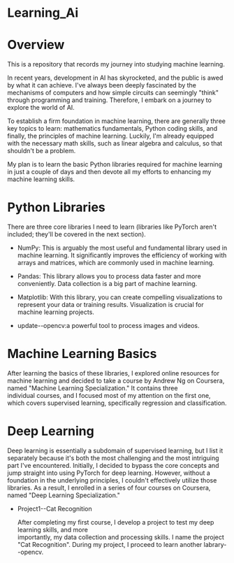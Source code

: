 # Learning_Ai

# Overview

This is a repository that records my journey into studying machine learning.

In recent years, development in AI has skyrocketed, and the public is awed by what it can achieve. I've always been deeply fascinated by the mechanisms of computers and how simple circuits can seemingly "think" through programming and training. Therefore, I embark on a journey to explore the world of AI.

To establish a firm foundation in machine learning, there are generally three key topics to learn: mathematics fundamentals, Python coding skills, and finally, the principles of machine learning. Luckily, I'm already equipped with the necessary math skills, such as linear algebra and calculus, so that shouldn't be a problem.

My plan is to learn the basic Python libraries required for machine learning in just a couple of days and then devote all my efforts to enhancing my machine learning skills.

# Python Libraries

There are three core libraries I need to learn (libraries like PyTorch aren't included; they'll be covered in the next section).

* NumPy: This is arguably the most useful and fundamental library used in machine learning. It significantly improves the efficiency of working with arrays and matrices, which are commonly used in machine learning.

* Pandas: This library allows you to process data faster and more conveniently. Data collection is a big part of machine learning.

* Matplotlib: With this library, you can create compelling visualizations to represent your data or training results. Visualization is crucial for machine learning projects.

* update--opencv:a powerful tool to process images and videos.

# Machine Learning Basics


  After learning the basics of these libraries, I explored online resources for machine learning and decided   to take a course by Andrew Ng on Coursera, named "Machine Learning Specialization." It contains three   
  individual courses, and I focused most of my attention on the first one, which covers supervised learning,   specifically regression and classification.

# Deep Learning

Deep learning is essentially a subdomain of supervised learning, but I list it separately because it's both the most challenging and the most intriguing part I've encountered. Initially, I decided to bypass the core concepts and jump straight into using PyTorch for deep learning. However, without a foundation in the underlying principles, I couldn't effectively utilize those libraries. As a result, I enrolled in a series of four courses on Coursera, named "Deep Learning Specialization."

* Project1--Cat Recognition

  After completing my first course, I develop a project to test my deep learning skills, and more     
  importantly, my data collection and processing skills. I name the project "Cat Recognition". During my 
  project, I proceed to learn another labrary--opencv.
